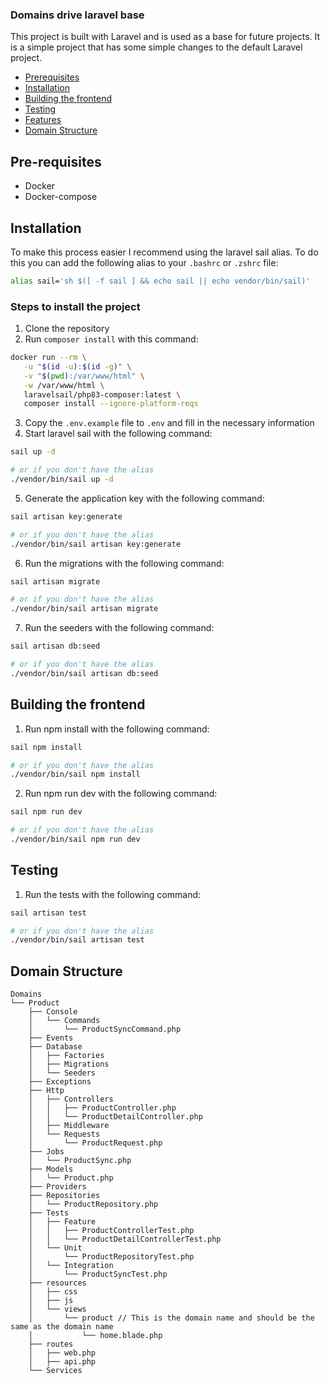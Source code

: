 ### Domains drive laravel base

This project is built with Laravel and is used as a base for future projects. It is a simple project that has some
simple changes to the default Laravel project.

- [Prerequisites](#markdown-header-pre-requisites)
- [Installation](#markdown-header-installation)
- [Building the frontend](#markdown-header-building-the-frontend)
- [Testing](#markdown-header-testing)
- [Features](#markdown-header-features)
- [Domain Structure](#markdown-header-domain-structure)

## Pre-requisites

- Docker
- Docker-compose

## Installation

To make this process easier I recommend using the laravel sail alias. To do this you can add the following alias to your
`.bashrc` or `.zshrc` file:

```bash
alias sail='sh $([ -f sail ] && echo sail || echo vendor/bin/sail)'
```
### Steps to install the project
1. Clone the repository 
2. Run `composer install` with this command:
``` bash
docker run --rm \
   -u "$(id -u):$(id -g)" \
   -v "$(pwd):/var/www/html" \
   -w /var/www/html \
   laravelsail/php83-composer:latest \
   composer install --ignore-platform-reqs
 ```
3. Copy the `.env.example` file to `.env` and fill in the necessary information
4. Start laravel sail with the following command:
``` bash
sail up -d

# or if you don't have the alias
./vendor/bin/sail up -d
```
5. Generate the application key with the following command:
``` bash
sail artisan key:generate

# or if you don't have the alias
./vendor/bin/sail artisan key:generate
```
6. Run the migrations with the following command:
``` bash
sail artisan migrate

# or if you don't have the alias
./vendor/bin/sail artisan migrate
```
7. Run the seeders with the following command:
``` bash
sail artisan db:seed

# or if you don't have the alias
./vendor/bin/sail artisan db:seed
```


## Building the frontend
1. Run npm install with the following command:
``` bash
sail npm install

# or if you don't have the alias
./vendor/bin/sail npm install
```
2. Run npm run dev with the following command:
``` bash
sail npm run dev

# or if you don't have the alias
./vendor/bin/sail npm run dev
```

## Testing
1. Run the tests with the following command:
``` bash
sail artisan test

# or if you don't have the alias
./vendor/bin/sail artisan test
```

## Domain Structure
```
Domains
└── Product
    ├── Console
    │   └── Commands
    │       └── ProductSyncCommand.php
    ├── Events
    ├── Database
    │   ├── Factories
    │   ├── Migrations
    │   └── Seeders
    ├── Exceptions
    ├── Http
    │   ├── Controllers
    │   │   ├── ProductController.php
    │   │   └── ProductDetailController.php
    │   ├── Middleware
    │   └── Requests
    │       └── ProductRequest.php
    ├── Jobs
    │   └── ProductSync.php
    ├── Models
    │   └── Product.php
    ├── Providers
    ├── Repositories
    │   └── ProductRepository.php
    ├── Tests
    │   ├── Feature
    │   │   ├── ProductControllerTest.php
    │   │   └── ProductDetailControllerTest.php
    │   └── Unit
    │       └── ProductRepositoryTest.php
    │   └── Integration
    │       └── ProductSyncTest.php 
    ├── resources
    │   ├── css
    │   ├── js
    │   └── views
    │       └── product // This is the domain name and should be the same as the domain name
    │           └── home.blade.php
    ├── routes
    │   ├── web.php
    │   ├── api.php
    └── Services
```
